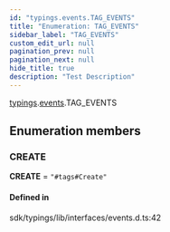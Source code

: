 ```yaml
---
id: "typings.events.TAG_EVENTS"
title: "Enumeration: TAG_EVENTS"
sidebar_label: "TAG_EVENTS"
custom_edit_url: null
pagination_prev: null
pagination_next: null
hide_title: true
description: "Test Description"
---
```


[typings](../namespaces/typings.md).[events](../namespaces/typings.events.md).TAG_EVENTS

## Enumeration members

### CREATE

 **CREATE** = `"#tags#Create"`

#### Defined in

sdk/typings/lib/interfaces/events.d.ts:42
